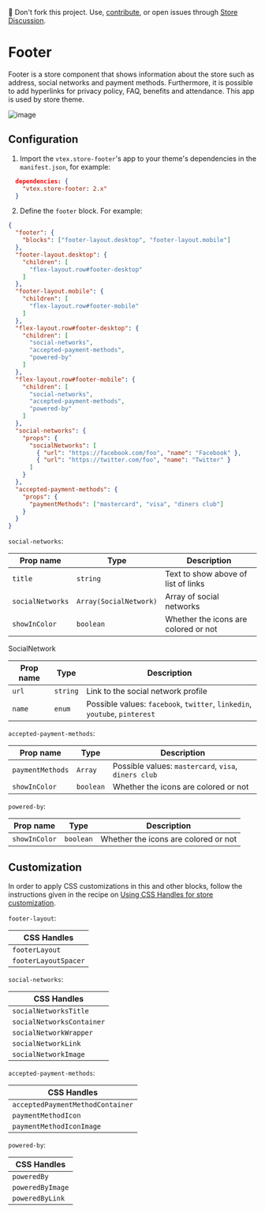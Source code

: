 📢 Don't fork this project. Use, [contribute](https://github.com/vtex-apps/awesome-io#contributing), or open issues through [Store Discussion](https://github.com/vtex-apps/store-discussion).

# Footer

Footer is a store component that shows information about the store such as address, social networks and payment methods. Furthermore, it is possible to add hyperlinks for privacy policy, FAQ, benefits and attendance. This app is used by store theme.

![image](https://user-images.githubusercontent.com/284515/70253374-dde10680-1761-11ea-8a81-856cec500f89.png)

## Configuration

1. Import the `vtex.store-footer`'s app to your theme's dependencies in the `manifest.json`, for example:

```json
  dependencies: {
    "vtex.store-footer: 2.x"
  }
```

2. Define the `footer` block. For example:

```json
{
  "footer": {
    "blocks": ["footer-layout.desktop", "footer-layout.mobile"]
  },
  "footer-layout.desktop": {
    "children": [
      "flex-layout.row#footer-desktop"
    ]
  },
  "footer-layout.mobile": {
    "children": [
      "flex-layout.row#footer-mobile"
    ]
  },
  "flex-layout.row#footer-desktop": {
    "children": [
      "social-networks",
      "accepted-payment-methods",
      "powered-by"
    ]
  },
  "flex-layout.row#footer-mobile": {
    "children": [
      "social-networks",
      "accepted-payment-methods",
      "powered-by"
    ]
  },
  "social-networks": {
    "props": {
      "socialNetworks": [
        { "url": "https://facebook.com/foo", "name": "Facebook" },
        { "url": "https://twitter.com/foo", "name": "Twitter" }
      ]
    }
  },
  "accepted-payment-methods": {
    "props": {
      "paymentMethods": ["mastercard", "visa", "diners club"]
    }
  }
}
```

`social-networks`:

| Prop name | Type          | Description    |
| --------- | ------------- | -------------- |
| `title` | `string` | Text to show above of list of links |
| `socialNetworks`   | `Array(SocialNetwork)` | Array of social networks |
| `showInColor` | `boolean` | Whether the icons are colored or not |

SocialNetwork

| Prop name | Type          | Description    |
| --------- | ------------- | -------------- |
| `url`   | `string` | Link to the social network profile |
| `name`   | `enum` | Possible values: `facebook`, `twitter`, `linkedin`, `youtube`, `pinterest` |

`accepted-payment-methods`:

| Prop name | Type          | Description    |
| --------- | ------------- | -------------- |
| `paymentMethods`   | `Array` | Possible values: `mastercard`, `visa`, `diners club` |
| `showInColor` | `boolean` | Whether the icons are colored or not |

`powered-by`:

| Prop name | Type          | Description    |
| --------- | ------------- | -------------- |
| `showInColor` | `boolean` | Whether the icons are colored or not |


## Customization

In order to apply CSS customizations in this and other blocks, follow the instructions given in the recipe on [Using CSS Handles for store customization](https://vtex.io/docs/recipes/style/using-css-handles-for-store-customization). 

`footer-layout`:

| CSS Handles |
| --- |
| `footerLayout` |
| `footerLayoutSpacer` |

`social-networks`:

| CSS Handles |
| --- |
| `socialNetworksTitle` |
| `socialNetworksContainer` |
| `socialNetworkWrapper` |
| `socialNetworkLink` |
| `socialNetworkImage` |

`accepted-payment-methods`:

| CSS Handles |
| --- |
| `acceptedPaymentMethodContainer` |
| `paymentMethodIcon` |
| `paymentMethodIconImage` |

`powered-by`:

| CSS Handles |
| --- |
| `poweredBy` |
| `poweredByImage` |
| `poweredByLink` |
